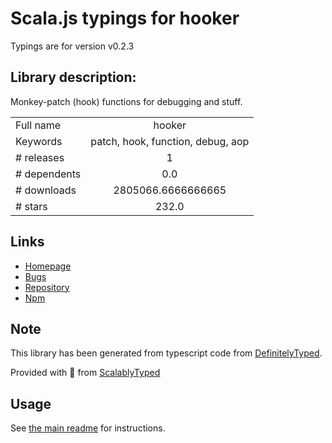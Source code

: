 
# Scala.js typings for hooker

Typings are for version v0.2.3

## Library description:
Monkey-patch (hook) functions for debugging and stuff.

|                    |                 |
| ------------------ | :-------------: |
| Full name          | hooker |
| Keywords           | patch, hook, function, debug, aop |
| # releases         | 1 |
| # dependents       | 0.0 |
| # downloads        | 2805066.6666666665 |
| # stars            | 232.0 |

## Links
- [Homepage](http://github.com/cowboy/javascript-hooker)
- [Bugs](https://github.com/cowboy/javascript-hooker/issues)
- [Repository](https://github.com/cowboy/javascript-hooker)
- [Npm](https://www.npmjs.com/package/hooker)
    


## Note
This library has been generated from typescript code from [DefinitelyTyped](https://definitelytyped.org).

Provided with :purple_heart: from [ScalablyTyped](https://github.com/oyvindberg/ScalablyTyped)

## Usage
See [the main readme](../../readme.md) for instructions.


